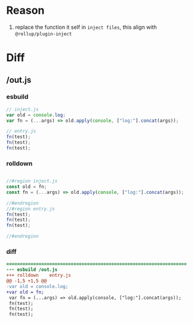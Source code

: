 # Reason
1. replace the function it self in `inject files`, this align with `@rollup/plugin-inject`
# Diff
## /out.js
### esbuild
```js
// inject.js
var old = console.log;
var fn = (...args) => old.apply(console, ["log:"].concat(args));

// entry.js
fn(test);
fn(test);
fn(test);
```
### rolldown
```js

//#region inject.js
const old = fn;
const fn = (...args) => old.apply(console, ["log:"].concat(args));

//#endregion
//#region entry.js
fn(test);
fn(test);
fn(test);

//#endregion
```
### diff
```diff
===================================================================
--- esbuild	/out.js
+++ rolldown	entry.js
@@ -1,5 +1,5 @@
-var old = console.log;
+var old = fn;
 var fn = (...args) => old.apply(console, ["log:"].concat(args));
 fn(test);
 fn(test);
 fn(test);

```